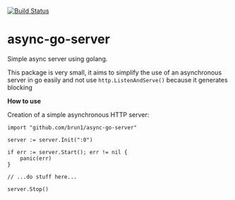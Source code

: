 
[![Build Status](https://travis-ci.org/brun1/async-go-server.svg?branch=master)](https://travis-ci.org/brun1/async-go-server)

# async-go-server
Simple async server using golang.


This package is very small, it aims to simplify the use of an asynchronous server in go easily and not use ```http.ListenAndServe()``` because it generates blocking

**How to use**

Creation of a simple asynchronous HTTP server:

```
import "github.com/brun1/async-go-server"

server := server.Init(":0")

if err := server.Start(); err != nil {
    panic(err)
}

// ...do stuff here...

server.Stop()

```
